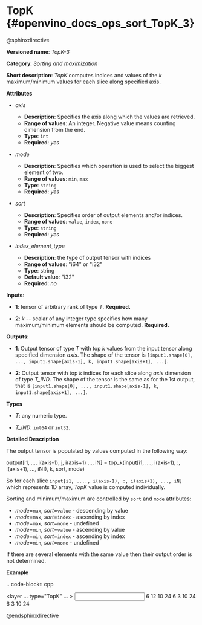# TopK  {#openvino_docs_ops_sort_TopK_3}

@sphinxdirective

**Versioned name**: *TopK-3*

**Category**: *Sorting and maximization*

**Short description**: *TopK* computes indices and values of the *k* maximum/minimum values for each slice along specified axis.

**Attributes**

* *axis*

  * **Description**: Specifies the axis along which the values are retrieved.
  * **Range of values**: An integer. Negative value means counting dimension from the end.
  * **Type**: ``int``
  * **Required**: *yes*

* *mode*

  * **Description**: Specifies which operation is used to select the biggest element of two.
  * **Range of values**: ``min``, ``max``
  * **Type**: ``string``
  * **Required**: *yes*

* *sort*

  * **Description**: Specifies order of output elements and/or indices.
  * **Range of values**: ``value``, ``index``, ``none``
  * **Type**: ``string``
  * **Required**: *yes*

* *index_element_type*

  * **Description**: the type of output tensor with indices
  * **Range of values**: "i64" or "i32"
  * **Type**: string
  * **Default value**: "i32"
  * **Required**: *no*


**Inputs**:

*   **1**: tensor of arbitrary rank of type *T*. **Required.**

*   **2**: *k* -- scalar of any integer type specifies how many maximum/minimum elements should be computed. **Required.**

**Outputs**:

*   **1**: Output tensor of type *T* with top *k* values from the input tensor along specified dimension *axis*. The shape of the tensor is ``[input1.shape[0], ..., input1.shape[axis-1], k, input1.shape[axis+1], ...]``.

*   **2**: Output tensor with top *k* indices for each slice along *axis* dimension of type *T_IND*. The shape of the tensor is the same as for the 1st output, that is ``[input1.shape[0], ..., input1.shape[axis-1], k, input1.shape[axis+1], ...]``.

**Types**

* *T*: any numeric type.

* *T_IND*: ``int64`` or ``int32``.

**Detailed Description**

The output tensor is populated by values computed in the following way:

  output[i1, ..., i(axis-1), j, i(axis+1) ..., iN] = top_k(input[i1, ...., i(axis-1), :, i(axis+1), ..., iN]), k, sort, mode)

So for each slice ``input[i1, ...., i(axis-1), :, i(axis+1), ..., iN]`` which represents 1D array, *TopK* value is computed individually.

Sorting and minimum/maximum are controlled by ``sort`` and ``mode`` attributes:

  * *mode*=``max``, *sort*=``value`` - descending by value
  * *mode*=``max``, *sort*=``index`` - ascending by index
  * *mode*=``max``, *sort*=``none``  - undefined
  * *mode*=``min``, *sort*=``value`` - ascending by value
  * *mode*=``min``, *sort*=``index`` - ascending by index
  * *mode*=``min``, *sort*=``none``  - undefined

If there are several elements with the same value then their output order is not determined.

**Example**

.. code-block:: cpp 

  <layer ... type="TopK" ... >
      <data axis="1" mode="max" sort="value" index_element_type="i64"/>
      <input>
          <port id="0">
              <dim>6</dim>
              <dim>12</dim>
              <dim>10</dim>
              <dim>24</dim>
          </port>
          <port id="1">
              <!-- k = 3 -->
          </port>
      <output>
          <port id="2">
              <dim>6</dim>
              <dim>3</dim>
              <dim>10</dim>
              <dim>24</dim>
          </port>
          <port id="3">
              <dim>6</dim>
              <dim>3</dim>
              <dim>10</dim>
              <dim>24</dim>
          </port>
      </output>
  </layer>


@endsphinxdirective
